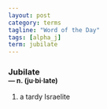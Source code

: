 ```yaml
---
layout: post
category: terms
tagline: "Word of the Day"
tags: [alpha_j]
term: jubilate
---
```


<h3>Jubilate<br/> <small>&mdash; n. (ju<span>&middot;</span>bi<span>&middot;</span>late)</small></h3>
<p><ol>
<li>a tardy Israelite</li>
</ol></p>
